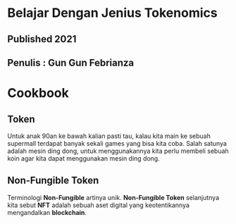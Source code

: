 # Belajar Dengan Jenius Tokenomics

## Published 2021

## Penulis : Gun Gun Febrianza

# Cookbook



## Token

Untuk anak 90an ke bawah kalian pasti tau, kalau kita main ke sebuah supermall terdapat banyak sekali games yang bisa kita coba. Salah satunya adalah mesin ding dong, untuk menggunakannya kita perlu membeli sebuah koin agar kita dapat menggunakan mesin ding dong.

## Non-Fungible Token

Terminologi **Non-Fungible** artinya unik. **Non-Fungible Token** selanjutnya kita sebut **NFT** adalah sebuah aset digital yang keotentikannya mengandalkan **blockchain**. 
